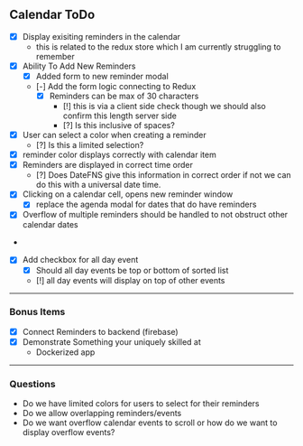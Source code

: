 ## Calendar ToDo
- [x] Display exisiting reminders in the calendar 
  - this is related to the redux store which I am currently struggling to remember
- [x] Ability To Add New Reminders
  - [x] Added form to new reminder modal
  - [-] Add the form logic connecting to Redux 
    - [x] Reminders can be max of 30 characters 
      - [!] this is via a client side check though we should also confirm this length server side 
      - [?] Is this inclusive of spaces? 
- [x] User can select a color when creating a reminder
  - [?] Is this a limited selection?
- [x] reminder color displays correctly with calendar item   
- [x] Reminders are displayed in correct time order 
  - [?] Does DateFNS give this information in correct order if not we can do this with a universal date time. 
- [x] Clicking on a calendar cell, opens new reminder window
  - [x] replace the agenda modal for dates that do have reminders
- [x] Overflow of multiple reminders should be handled to not obstruct other calendar dates
 - 
- [x] Add checkbox for all day event
   - [x] Should all day events be top or bottom of sorted list 
   - [!] all day events will display on top of other events 
***
### Bonus Items
- [x] Connect Reminders to backend (firebase)
- [x] Demonstrate Something your uniquely skilled at 
  - Dockerized app


***
### Questions 
- Do we have limited colors for users to select for their reminders
- Do we allow overlapping reminders/events 
- Do we want overflow calendar events to scroll or how do we want to display overflow events? 